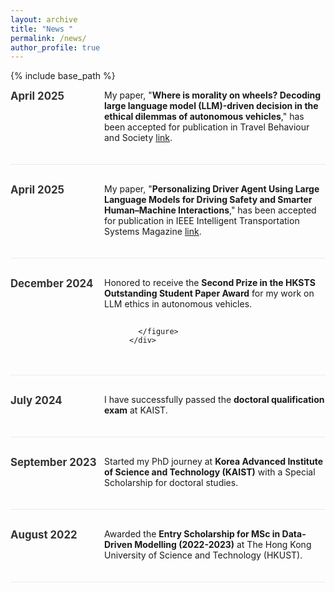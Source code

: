 ```yaml
---
layout: archive
title: "News "
permalink: /news/
author_profile: true
---
```


{% include base_path %}


<ul class="news-list-full">
  <li class="news-item-full">
    <h3 class="news-date-full">April 2025</h3>
    <div class="news-content-full">
      <p>My paper, "<strong>Where is morality on wheels? Decoding large language model (LLM)-driven decision in the ethical dilemmas of autonomous vehicles</strong>," has been accepted for publication in Travel Behaviour and Society
      <a href="https://www.sciencedirect.com/science/article/pii/S2214367X25000572" target="_blank" rel="noopener">link</a>.
      </p>
    </div>
  </li>

  <li class="news-item-full">
    <h3 class="news-date-full">April 2025</h3>
    <div class="news-content-full">
      <p>My paper, "<strong>Personalizing Driver Agent Using Large Language Models for Driving Safety and Smarter Human–Machine Interactions</strong>," has been accepted for publication in IEEE Intelligent Transportation Systems Magazine
      <a href="https://ieeexplore.ieee.org/abstract/document/10945772" target="_blank" rel="noopener">link</a>.
      </p>
    </div>
  </li>

  <li class="news-item-full">
    <h3 class="news-date-full">December 2024</h3>
    <div class="news-content-full">
      <p>Honored to receive the <strong>Second Prize in the HKSTS Outstanding Student Paper Award</strong> for my work on LLM ethics in autonomous vehicles.</p>
      <figure class="news-image">
        
        
      </figure>
    </div>
  </li>

  <li class="news-item-full">
    <h3 class="news-date-full">July 2024</h3>
    <div class="news-content-full">
      <p>I have successfully passed the <strong>doctoral qualification exam</strong> at KAIST.</p>
    </div>
  </li>


  <li class="news-item-full">
    <h3 class="news-date-full">September 2023</h3>
    <div class="news-content-full">
      <p>Started my PhD journey at <strong>Korea Advanced Institute of Science and Technology (KAIST)</strong> with a Special Scholarship for doctoral studies.</p>
    </div>
  </li>

  <li class="news-item-full">
    <h3 class="news-date-full">August 2022</h3>
    <div class="news-content-full">
      <p>Awarded the <strong>Entry Scholarship for MSc in Data-Driven Modelling (2022-2023)</strong> at The Hong Kong University of Science and Technology (HKUST).</p>
    </div>
  </li>
</ul>

<style>
  .news-list-full {
    list-style-type: none;
    padding: 0;
    margin: 0;
  }
  
  .news-item-full {
    margin-bottom: 30px;
    border-bottom: 1px solid #eaeaea;
    padding-bottom: 20px;
    display: flex;
    flex-wrap: wrap;
  }
  
  .news-date-full {
    flex: 0 0 150px;
    font-size: 1.2em;
    margin: 0;
    color: #333;
    font-weight: bold;
  }
  
  .news-content-full {
    flex: 1;
    min-width: 300px;
  }
  
  .news-content-full p {
    margin-top: 0;
  }
  
  .news-image {
    max-width: 100%;
    margin-top: 15px;
    border-radius: 5px;
    overflow: hidden;
  }
  
  .news-image img {
    width: 100%;
    max-width: 600px;
    display: block;
  }
  
  .news-image figcaption {
    padding: 8px 10px;
    background: #f8f9fa;
    font-style: italic;
    font-size: 0.9em;
  }
  
  @media (max-width: 768px) {
    .news-item-full {
      flex-direction: column;
    }
    
    .news-date-full {
      flex: 0 0 100%;
      margin-bottom: 10px;
    }
  }
</style>